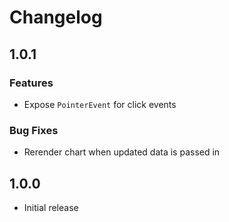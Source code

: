 # Changelog

## 1.0.1

### Features

- Expose `PointerEvent` for click events

### Bug Fixes

- Rerender chart when updated data is passed in

## 1.0.0

- Initial release